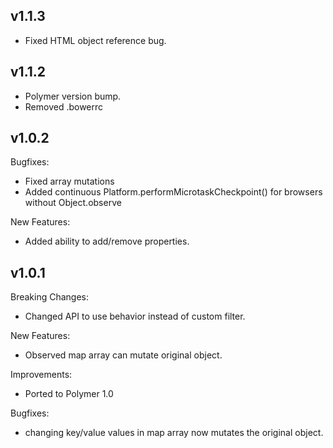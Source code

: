 ## v1.1.3

  - Fixed HTML object reference bug.

## v1.1.2

  - Polymer version bump.
  - Removed .bowerrc

## v1.0.2

Bugfixes:

  - Fixed array mutations
  - Added continuous Platform.performMicrotaskCheckpoint() for browsers without Object.observe

New Features:

  - Added ability to add/remove properties.

## v1.0.1

Breaking Changes:

  - Changed API to use behavior instead of custom filter.

New Features:

  - Observed map array can mutate original object.

Improvements:

  - Ported to Polymer 1.0

Bugfixes:

  - changing key/value values in map array now mutates the original object.

